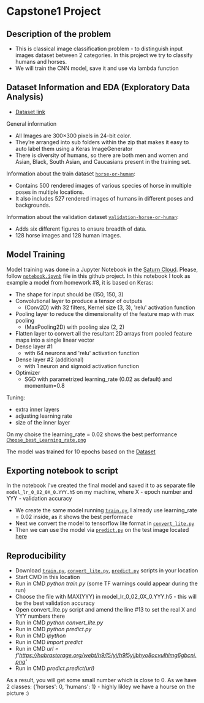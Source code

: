# Capstone1 Project


## Description of the problem
- This is classical image classification problem - to distinguish input images dataset between 2 categories. In this project we try to classify humans and horses.
- We will train the CNN model, save it and use via lambda function


## Dataset Information and EDA (Exploratory Data Analysis)
- [Dataset link](http://laurencemoroney.com/horses-or-humans-dataset)

General information
- All Images are 300×300 pixels in 24-bit color.
- They’re arranged into sub folders within the zip that makes it easy to auto label them using a Keras ImageGenerator
- There is diversity of humans, so there are both men and women and Asian, Black, South Asian, and Caucasians present in the training set.

Information about the train dataset [`horse-or-human`](horse-or-human):
- Contains 500 rendered images of various species of horse in multiple poses in multiple locations.
- It also includes 527 rendered images of humans in different poses and backgrounds.

Information about the validation dataset [`validation-horse-or-human`](validation-horse-or-human):
- Adds six different figures to ensure breadth of data.
- 128 horse images and 128 human images.


## Model Training
Model training was done in a Jupyter Notebook in the [Saturn Cloud](https://app.community.saturnenterprise.io/dash/o/community/resources). Please, follow [`notebook.ipynb`](notebook.ipynb) file in this github project. In this notebook I took as example a model from homework #8, it is based on Keras:
- The shape for input should be (150, 150, 3)
- Convolutional layer to produce a tensor of outputs
  - (Conv2D) with 32 filters, Kernel size (3, 3), 'relu' activation function
- Pooling layer to reduce the dimensionality of the feature map with max pooling
  - (MaxPooling2D) with pooling size (2, 2)
- Flatten layer to convert all the resultant 2D arrays from pooled feature maps into a single linear vector
- Dense layer #1
  - with 64 neurons and 'relu' activation function
- Dense layer #2 (additional)
  - with 1 neuron and sigmoid activation function
- Optimizer
  - SGD with parametrized learning_rate (0.02 as default) and momentum=0.8
 
Tuning:
- extra inner layers
- adjusting learning rate
- size of the inner layer

On my choise the learning_rate = 0.02 shows the best performance [`Choose_best_Learning_rate.png`](Choose_best_Learning_rate.png)


The model was trained for 10 epochs based on the [Dataset](http://laurencemoroney.com/horses-or-humans-dataset)


## Exporting notebook to script
In the notebook I've created the final model and saved it to as separate file `model_lr_0_02_0X_0.YYY.h5` on my machine, where X - epoch number and YYY - validation accuracy
- We create the same model running [`train.py`](train.py), I already use learning_rate = 0.02 inside, as it shows the best performace
- Next we convert the model to tensorflow lite format in [`convert_lite.py`](convert_lite.py) 
- Then we can use the model via [`predict.py`](predict.py) on the test image located [here](https://habrastorage.org/webt/h9/l5/yj/h9l5yjjbhyo8ocvulhlmg6gbcni.png)


## Reproducibility
- Download [`train.py`](train.py), [`convert_lite.py`](convert_lite.py), [`predict.py`](predict.py) scripts in your location
- Start CMD in this location
- Run in CMD _python train.py_ (some TF warnings could appear during the run)
- Choose the file with MAX(YYY) in model_lr_0_02_0X_0.YYY.h5 - this will be the best validation accuracy
- Open convert_lite.py script and amend the line #13 to set the real X and YYY numbers there 
- Run in CMD _python convert_lite.py_
- Run in CMD _python predict.py_
- Run in CMD _ipython_
- Run in CMD _import predict_
- Run in CMD _url = f'https://habrastorage.org/webt/h9/l5/yj/h9l5yjjbhyo8ocvulhlmg6gbcni.png'_
- Run in CMD _predict.predict(url)_

As a result, you will get some small number which is close to 0. As we have 2 classes: {'horses': 0, 'humans': 1} - highly likley we have a hourse on the picture :) 

